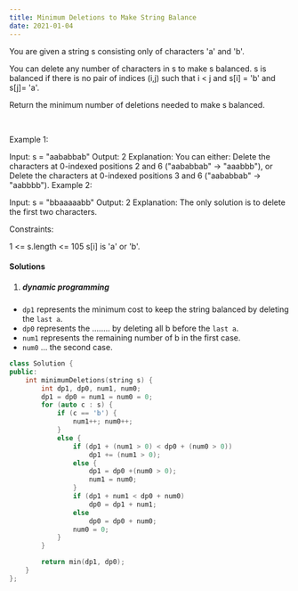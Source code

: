 ```yaml
---
title: Minimum Deletions to Make String Balance
date: 2021-01-04
---
```

You are given a string s consisting only of characters 'a' and 'b'​​​​.

You can delete any number of characters in s to make s balanced. s is balanced if there is no pair of indices (i,j) such that i < j and s[i] = 'b' and s[j]= 'a'.

Return the minimum number of deletions needed to make s balanced.

 

Example 1:

Input: s = "aababbab"
Output: 2
Explanation: You can either:
Delete the characters at 0-indexed positions 2 and 6 ("aababbab" -> "aaabbb"), or
Delete the characters at 0-indexed positions 3 and 6 ("aababbab" -> "aabbbb").
Example 2:

Input: s = "bbaaaaabb"
Output: 2
Explanation: The only solution is to delete the first two characters.
 

Constraints:

1 <= s.length <= 105
s[i] is 'a' or 'b'​​.


#### Solutions

1. ##### dynamic programming

- `dp1` represents the minimum cost to keep the string balanced by deleting the `last a`.
- `dp0` represents the ........  by deleting all b before the `last a`.
- `num1` represents the remaining number of b in the first case.
- `num0` ...                                     the second case.

```cpp
class Solution {
public:
    int minimumDeletions(string s) {
        int dp1, dp0, num1, num0;
        dp1 = dp0 = num1 = num0 = 0;
        for (auto c : s) {
            if (c == 'b') {
                num1++; num0++;
            }
            else {
                if (dp1 + (num1 > 0) < dp0 + (num0 > 0))
                    dp1 += (num1 > 0);
                else {
                    dp1 = dp0 +(num0 > 0);
                    num1 = num0;
                }
                if (dp1 + num1 < dp0 + num0)
                    dp0 = dp1 + num1;
                else
                    dp0 = dp0 + num0;
                num0 = 0;
            }
        }

        return min(dp1, dp0);
    }
};

```